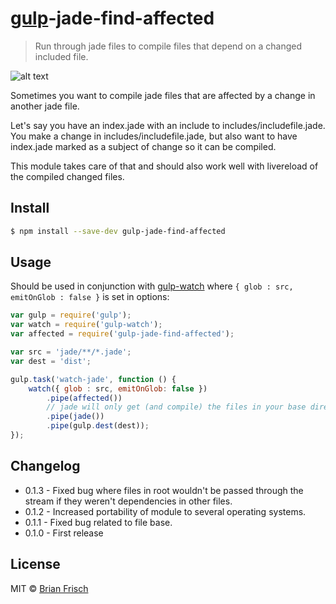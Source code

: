 # [gulp](http://gulpjs.com)-jade-find-affected

> Run through jade files to compile files that depend on a changed included file.

![alt text](https://raw.githubusercontent.com/teltploek/gulp-jade-find-affected/master/docs/demo.gif "Demo")

Sometimes you want to compile jade files that are affected by a change in another jade file.

Let's say you have an index.jade with an include to includes/includefile.jade. You make a change in includes/includefile.jade, but also want to have index.jade marked as a subject of change so it can be compiled.

This module takes care of that and should also work well with livereload of the compiled changed files.

## Install

```sh
$ npm install --save-dev gulp-jade-find-affected
```


## Usage

Should be used in conjunction with [gulp-watch](https://www.npmjs.org/package/gulp-watch) where ```{ glob : src, emitOnGlob : false }``` is set in options:

```js
var gulp = require('gulp');
var watch = require('gulp-watch');
var affected = require('gulp-jade-find-affected');

var src = 'jade/**/*.jade';
var dest = 'dist';

gulp.task('watch-jade', function () {
	watch({ glob : src, emitOnGlob: false })
		.pipe(affected())
		// jade will only get (and compile) the files in your base directory which have been affected by the changed file
		.pipe(jade())
		.pipe(gulp.dest(dest));
});
```
## Changelog

* 0.1.3 - Fixed bug where files in root wouldn't be passed through the stream if they weren't dependencies in other files.
* 0.1.2 - Increased portability of module to several operating systems.
* 0.1.1 - Fixed bug related to file base.
* 0.1.0 - First release

## License

MIT © [Brian Frisch](http://github.com/teltploek)